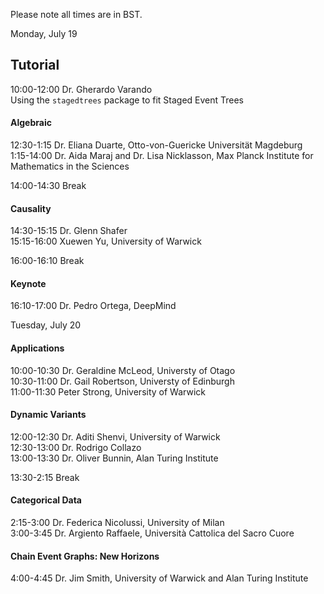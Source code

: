 Please note all times are in BST.

Monday, July 19

## Tutorial 
10:00-12:00 Dr. Gherardo Varando  
Using the `stagedtrees` package to fit Staged Event Trees  

#### Algebraic

12:30-1:15 Dr. Eliana Duarte, Otto-von-Guericke Universität Magdeburg  
1:15-14:00 Dr. Aida Maraj and Dr. Lisa Nicklasson, Max Planck Institute for Mathematics in the Sciences  

14:00-14:30 Break 

#### Causality

14:30-15:15 Dr. Glenn Shafer  
15:15-16:00 Xuewen Yu, University of Warwick  

16:00-16:10 Break

#### Keynote
16:10-17:00  Dr. Pedro Ortega, DeepMind


Tuesday, July 20

#### Applications

10:00-10:30 Dr. Geraldine McLeod, Universty of Otago  
10:30-11:00 Dr. Gail Robertson, Universty of Edinburgh    
11:00-11:30 Peter Strong, University of Warwick  


#### Dynamic Variants

12:00-12:30 Dr. Aditi Shenvi, University of Warwick  
12:30-13:00 Dr. Rodrigo Collazo  
13:00-13:30 Dr. Oliver Bunnin, Alan Turing Institute  

13:30-2:15 Break

#### Categorical Data 
2:15-3:00 Dr. Federica Nicolussi, University of Milan  
3:00-3:45 Dr. Argiento Raffaele, Università Cattolica del Sacro Cuore  

#### Chain Event Graphs: New Horizons
4:00-4:45 Dr. Jim Smith, University of Warwick and Alan Turing Institute  
